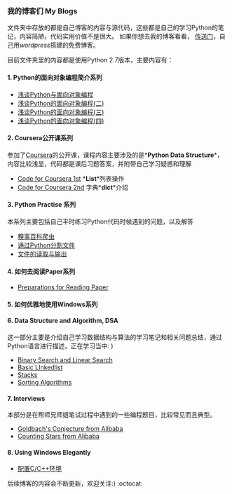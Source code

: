 ### 我的博客们 My Blogs

文件夹中存放的都是自己博客的内容与源代码，这些都是自己的学习Python的笔记，内容简陋，代码实用价值不是很大。
如果你想去我的博客看看， [传送门](https://lynnlaulsl.wordpress.com/)，自己用*wordpress*搭建的免费博客。

目前文件夹里的内容都是使用Python 2.7版本，主要内容有：

####  1. Python的面向对象编程简介系列

* [浅谈Python与面向对象编程](https://github.com/Lynn-Lau/Blogs/blob/master/My_Blogs/Python%E4%B8%8E%E9%9D%A2%E5%90%91%E5%AF%B9%E8%B1%A1%E7%BC%96%E7%A8%8B.md)
* [浅谈Python的面向对象编程(二)](https://github.com/Lynn-Lau/Blogs/blob/master/My_Blogs/%E6%B5%85%E8%B0%88Python%E7%9A%84%E9%9D%A2%E5%90%91%E5%AF%B9%E8%B1%A1%E7%BC%96%E7%A8%8B%20%E4%BA%8C.md)
* [浅谈Python的面向对象编程(三)](https://github.com/Lynn-Lau/Blogs/blob/master/My_Blogs/%E6%B5%85%E8%B0%88Python%E7%9A%84%E9%9D%A2%E5%90%91%E5%AF%B9%E8%B1%A1%E7%BC%96%E7%A8%8B%20%E4%B8%89.md)
* [浅谈Python的面向对象编程(四)](https://github.com/Lynn-Lau/Blogs/blob/master/My_Blogs/%E5%87%BD%E6%95%B0%E4%B8%8E%E5%A4%9A%E6%80%81.md)


#### 2. Coursera公开课系列

参加了[Coursera](https://www.coursera.org/learn/python-data/home/week/5)的公开课，课程内容主要涉及的是*__Python Data Structure__*，内容比较浅显，代码都是课后习题答案，并附带自己学习疑惑和理解

* [Code for Coursera 1st](https://github.com/Lynn-Lau/Blogs/blob/master/My_Blogs/Coursera%20Code%20Python%20.md)   *__List__*列表操作
* [Code for Coursera 2nd](https://github.com/Lynn-Lau/Blogs/blob/master/My_Blogs/Coursera%20Code%20Python%202nd.md)  字典*__dict__*介绍


#### 3. Python Practise 系列

本系列主要包括自己平时练习Python代码时候遇到的问题，以及解答

* [糗事百科爬虫](https://github.com/Lynn-Lau/Blogs/blob/master/My_Blogs/%E7%B3%97%E4%BA%8B%E7%99%BE%E7%A7%91%E7%88%AC%E8%99%AB.md)
* [通过Python分割文件](https://github.com/Lynn-Lau/Blogs/blob/master/My_Blogs/%E9%80%9A%E8%BF%87Python%E5%88%86%E5%89%B2%E6%96%87%E4%BB%B6.md)
* [文件的读取与输出](https://github.com/Lynn-Lau/Blogs/blob/master/My_Blogs/%E6%96%87%E4%BB%B6%E7%9A%84%E8%BE%93%E5%87%BA%E4%B8%8E%E8%BF%AD%E4%BB%A3.md)

#### 4. 如何去阅读Paper系列

* [Preparations for Reading Paper](https://github.com/Lynn-Lau/Blogs/blob/master/My_Blogs/Preparations%20for%20Reading%20Paper.md)

#### 5. 如何优雅地使用Windows系列

#### 6. Data Structure and Algorithm, DSA

这一部分主要是介绍自己学习数据结构与算法的学习笔记和相关问题总结，通过Python语言进行描述，正在学习当中: )

* [Binary Search and Linear Search](https://github.com/Lynn-Lau/Blogs/blob/master/My_Blogs/Binary%20Search.md)
* [Basic LInkedlist](https://github.com/Lynn-Lau/Blogs/blob/master/My_Blogs/Linked%20List.md#linked-list)
* [Stacks](https://github.com/Lynn-Lau/Blogs/blob/master/My_Blogs/Data%20Structure%20and%20Algorithm%2C%20DSA%20%20Stacks.md)
* [Sorting Algorithms](https://github.com/Lynn-Lau/Blogs/blob/master/My_Blogs/Data%20Structure%20and%20Algorithms%20DSA%EF%BC%8C%20%20Sorting%20%20Algorithm%20(1).md)


#### 7. Interviews

本部分是在帮师兄师姐笔试过程中遇到的一些编程题目，比较常见而且典型。

* [Goldbach's Conjecture from Alibaba](https://github.com/Lynn-Lau/Blogs/blob/master/My_Blogs/%E5%93%A5%E5%BE%B7%E5%B7%B4%E8%B5%AB%E7%8C%9C%E6%83%B3%E9%AA%8C%E8%AF%81%E5%8F%8A%E8%B4%A8%E6%95%B0%E7%9B%B8%E5%85%B3-Tencent%20Interview.md)
* [Counting Stars from Alibaba](https://github.com/Lynn-Lau/Blogs/blob/master/My_Blogs/%E8%B0%83%E6%95%B4%E5%AD%97%E7%AC%A6%E4%B8%B2%E4%B8%AD%E7%89%B9%E6%AE%8A%E5%AD%97%E7%AC%A6%E7%9A%84%E4%BD%8D%E7%BD%AE--%E9%98%BF%E9%87%8C%E5%B7%B4%E5%B7%B4.md)

#### 8. Using Windows Elegantly

* [配置C/C++环境](https://github.com/Lynn-Lau/Blogs/blob/master/My_Blogs/Windows%20%E9%85%8D%E7%BD%AEC%E8%AF%AD%E8%A8%80%E7%8E%AF%E5%A2%83.md)

后续博客的内容会不断更新，欢迎关注:) :octocat: